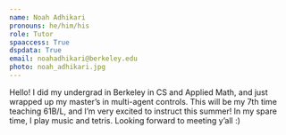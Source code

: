 ```yaml
---
name: Noah Adhikari
pronouns: he/him/his
role: Tutor
spaaccess: True
dspdata: True
email: noahadhikari@berkeley.edu
photo: noah_adhikari.jpg
---
```



Hello! I did my undergrad in Berkeley in CS and Applied Math, and just wrapped up my master’s in multi-agent controls. This will be my 7th time teaching 61B/L, and I’m very excited to instruct this summer! In my spare time, I play music and tetris. Looking forward to meeting y’all :)